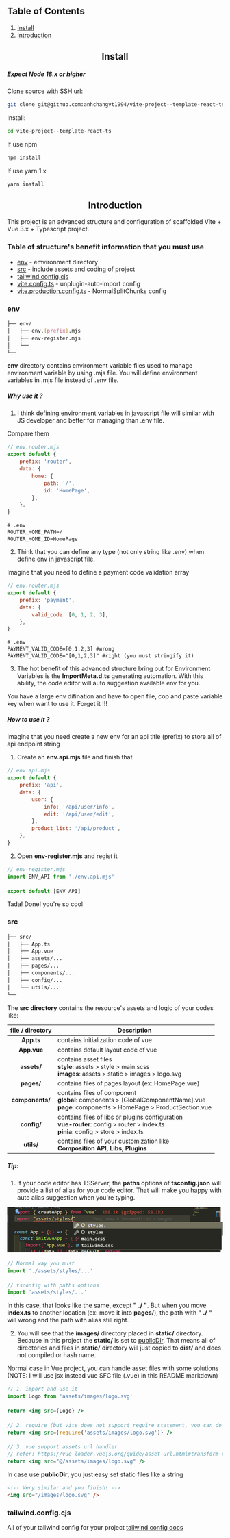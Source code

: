 ## Table of Contents

1. [Install](#install)
2. [Introduction](#introduction)

<h2 align="center">Install</h2>

##### Expect Node 18.x or higher

Clone source with SSH url:

```bash
git clone git@github.com:anhchangvt1994/vite-project--template-react-ts.git
```

Install:

```bash
cd vite-project--template-react-ts
```

If use npm

```bash
npm install
```

If use yarn 1.x

```bash
yarn install
```

<h2 align="center">Introduction</h2>

This project is an advanced structure and configuration of scaffolded Vite + Vue 3.x + Typescript project.

### Table of structure's benefit information that you must use

- [env](#env) - emvironment directory
- [src](#src) - include assets and coding of project
- [tailwind.config.cjs](#tailwincss)
- [vite.config.ts](#vite.config.ts) - unplugin-auto-import config
- [vite.production.config.ts](#vite.production.config.ts) - NormalSplitChunks config

<h3>env</h3>

```bash
├── env/
│   ├── env.[prefix].mjs
│   ├── env-register.mjs
│   └──
└──
```

**env** directory contains environment variable files used to manage environment variable by using .mjs file. You will define environment variables in .mjs file instead of .env file.

##### Why use it ?

1. I think defining environment variables in javascript file will similar with JS developer and better for managing than .env file.

Compare them

```javascript
// env.router.mjs
export default {
	prefix: 'router',
	data: {
		home: {
			path: '/',
			id: 'HomePage',
		},
	},
}
```

```.env
# .env
ROUTER_HOME_PATH=/
ROUTER_HOME_ID=HomePage
```

2. Think that you can define any type (not only string like .env) when define env in javascript file.

Imagine that you need to define a payment code validation array

```javascript
// env.router.mjs
export default {
	prefix: 'payment',
	data: {
		valid_code: [0, 1, 2, 3],
	},
}
```

```.env
# .env
PAYMENT_VALID_CODE=[0,1,2,3] #wrong
PAYMENT_VALID_CODE="[0,1,2,3]" #right (you must stringify it)
```

3. The hot benefit of this advanced structure bring out for Environment Variables is the **ImportMeta.d.ts** generating automation. With this ability, the code editor will auto suggestion available env for you.

You have a large env difination and have to open file, cop and paste variable key when want to use it. Forget it !!!

##### How to use it ?

Imagine that you need create a new env for an api title (prefix) to store all of api endpoint string

1. Create an **env.api.mjs** file and finish that

```javascript
// env.api.mjs
export default {
	prefix: 'api',
	data: {
		user: {
			info: '/api/user/info',
			edit: '/api/user/edit',
		},
		product_list: '/api/product',
	},
}
```

2. Open **env-register.mjs** and regist it

```javascript
// env-register.mjs
import ENV_API from './env.api.mjs'

export default [ENV_API]
```

Tada! Done! you're so cool

<h3>src</h3>

```bash
├── src/
│   ├── App.ts
│   ├── App.vue
│   ├── assets/...
│   ├── pages/...
│   ├── components/...
│   ├── config/...
│   └── utils/...
└──
```

The **src directory** contains the resource's assets and logic of your codes like:

| file / directory | Description                                                                                                                                     |
| :--------------: | ----------------------------------------------------------------------------------------------------------------------------------------------- |
|    **App.ts**    | contains initialization code of vue                                                                                                             |
|   **App.vue**    | contains default layout code of vue                                                                                                             |
|   **assets/**    | contains asset files <br/>**style**: assets > style > main.scss <br/>**images**: assets > static > images > logo.svg                            |
|    **pages/**    | contains files of pages layout (ex: HomePage.vue)                                                                                               |
| **components/**  | contains files of component <br/> **global**: components > [GlobalComponentName].vue <br/> **page**: components > HomePage > ProductSection.vue |
|   **config/**    | contains files of libs or plugins configuration <br/> **vue-router**: config > router > index.ts <br/> **pinia**: config > store > index.ts     |
|    **utils/**    | contains files of your customization like <br/> **Composition API, Libs, Plugins**                                                              |

##### Tip:

1. If your code editor has TSServer, the **paths** options of **tsconfig.json** will provide a list of alias for your code editor. That will make you happy with auto alias suggestion when you're typing.

![alt text](/src/assets/static/images/development/auto-alias-suggestion.png 'Title')

```javascript
// Normal way you must
import './assets/styles/...'

// tsconfig with paths options
import 'assets/styles/...'
```

In this case, that looks like the same, except **" ./ "**. But when you move **index.ts** to another location (ex: move it into **pages/**), the path with **" ./ "** will wrong and the path with alias still right.

2. You will see that the **images/** directory placed in **static/** directory. Because in this project the **static/** is set to [publicDir](https://vitejs.dev/config/shared-options.html#publicdir). That means all of directories and files in **static/** directory will just copied to **dist/** and does not compiled or hash name.

Normal case in Vue project, you can handle asset files with some solutions (NOTE: I will use jsx instead vue SFC file (.vue) in this README markdown)

```jsx
// 1. import and use it
import Logo from 'assets/images/logo.svg'

return <img src={Logo} />

// 2. require (but vite does not support require statement, you can do that in webpack project)
return <img src={require('assets/images/logo.svg')} />

// 3. vue support assets url handler
// refer: https://vue-loader.vuejs.org/guide/asset-url.html#transform-rules
return <img src="@/assets/images/logo.svg" />
```

In case use **publicDir**, you just easy set static files like a string

```html
<!-- Very similar and you finish! -->
<img src="/images/logo.svg" />
```

<h3>tailwind.config.cjs</h3>

All of your tailwind config for your project
[tailwind config docs](https://tailwindcss.com/docs/configuration)
